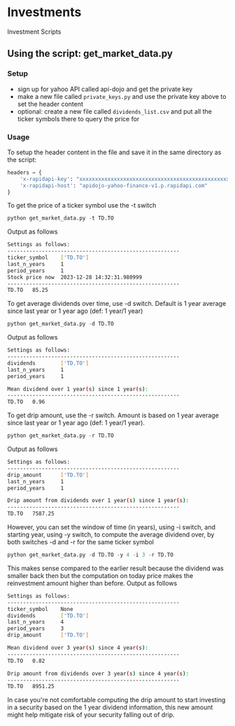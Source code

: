 # Investments
Investment Scripts

## Using the script: get_market_data.py

### Setup

* sign up for yahoo API called api-dojo and get the private key
* make a new file called `private_keys.py` and use the private key above to set the header content
* optional: create a new file called `dividends_list.csv` and put all the ticker symbols there to query the price for

### Usage

To setup the header content in the file and save it in the same directory as the script:
```python
headers = {
	'x-rapidapi-key': "xxxxxxxxxxxxxxxxxxxxxxxxxxxxxxxxxxxxxxxxxxxxxxxxxx",
	'x-rapidapi-host': "apidojo-yahoo-finance-v1.p.rapidapi.com"
}
```

To get the price of a ticker symbol use the -t switch

```python
python get_market_data.py -t TD.TO
```
Output as follows
```bash
Settings as follows:
-------------------------------------------------------
ticker_symbol    ['TD.TO']
last_n_years     1
period_years     1
Stock price now  2023-12-28 14:32:31.980999
-------------------------------------------------------
TD.TO   85.25
```
To get average dividends over time, use -d switch. Default is 1 year average since last year or 1 year ago (def: 1 year/1 year)
```python
python get_market_data.py -d TD.TO
```
Output as follows
```bash
Settings as follows:
-------------------------------------------------------
dividends        ['TD.TO']
last_n_years     1
period_years     1

Mean dividend over 1 year(s) since 1 year(s):
-------------------------------------------------------
TD.TO   0.96
```
To get drip amount, use the -r switch. Amount is based on 1 year average since last year or 1 year ago (def: 1 year/1 year).

```python
python get_market_data.py -r TD.TO
```
Output as follows
```bash
Settings as follows:
-------------------------------------------------------
drip_amount      ['TD.TO']
last_n_years     1
period_years     1

Drip amount from dividends over 1 year(s) since 1 year(s):
-------------------------------------------------------
TD.TO   7587.25

```

However, you can set the window of time (in years), using -i switch, and starting year, using -y switch, to compute the average dividend over, by both switches -d and -r for the same ticker symbol

```python
python get_market_data.py -d TD.TO -y 4 -i 3 -r TD.TO
```
This makes sense compared to the earlier result because the dividend was smaller back then but the computation on today price makes the reinvestment amount higher than before. Output as follows
```bash
Settings as follows:
-------------------------------------------------------
ticker_symbol    None
dividends        ['TD.TO']
last_n_years     4
period_years     3
drip_amount      ['TD.TO']

Mean dividend over 3 year(s) since 4 year(s):
-------------------------------------------------------
TD.TO   0.82

Drip amount from dividends over 3 year(s) since 4 year(s):
-------------------------------------------------------
TD.TO   8951.25
```
In case you're not comfortable computing the drip amount to start investing in a security based on the 1 year dividend information, this new amount might help mitigate risk of your security falling out of drip.
